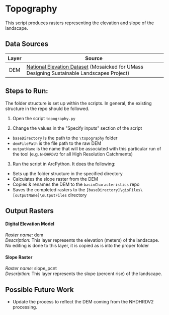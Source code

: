 Topography
==========

This script produces rasters representing the elevation and slope of the landscape.


## Data Sources
| Layer | Source                                                             |
|:-----:| ------                                                             |
|  DEM  | [National Elevation Dataset](http://nationalmap.gov/) (Mosaicked for UMass Designing Sustainable Landscapes Project) |


## Steps to Run:

The folder structure is set up within the scripts. In general, the existing 
structure in the repo should be followed. 

1. Open the script `topography.py`

2. Change the values in the "Specify inputs" section of the script
 - `baseDirectory` is the path to the `\topography` folder
 - `demFilePath` is the file path to the raw DEM
 - `outputName` is the name that will be associated with this particular run of 
 the tool (e.g. `NHDHRDV2` for all High Resolution Catchments)

3. Run the script in ArcPython. It does the following:
 - Sets up the folder structure in the specified directory
 - Calculates the slope raster from the DEM
 - Copies & renames the DEM to the `basinCharacteristics` repo
 - Saves the completed rasters to the 
 `[baseDirectory]\gisFiles\[outputName]\outputFiles` directory

## Output Rasters

#### Digital Elevation Model
*Raster name:* dem <br>
*Description:* This layer represents the elevation (meters) of the landscape. 
No editing is done to this layer, it is copied as is into the proper folder

#### Slope Raster
*Raster name:* slope_pcnt <br>
*Description:* This layer represents the slope (percent rise) of the landscape.


## Possible Future Work
- Update the process to reflect the DEM coming from the NHDHRDV2 processing.